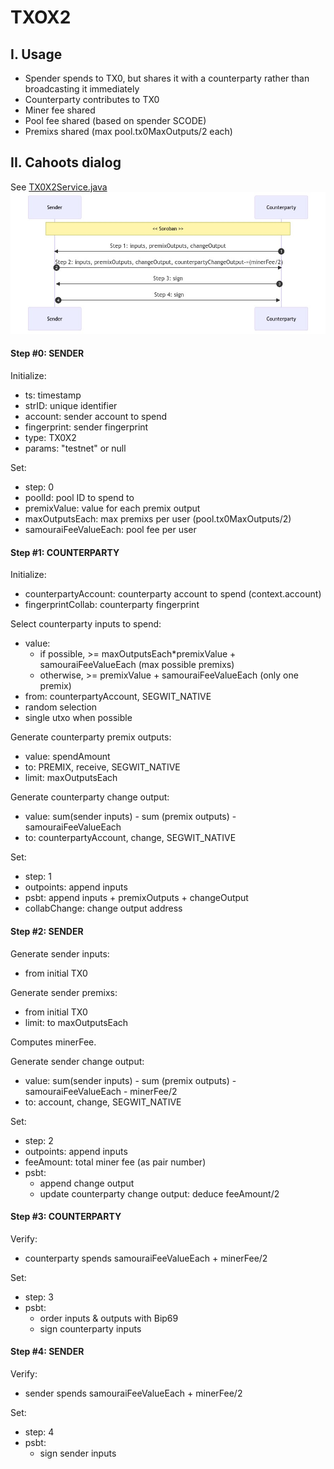 # TXOX2


## I. Usage
- Spender spends to TX0, but shares it with a counterparty rather than broadcasting it immediately
- Counterparty contributes to TX0
- Miner fee shared
- Pool fee shared (based on spender SCODE)
- Premixs shared (max pool.tx0MaxOutputs/2 each)


## II. Cahoots dialog
See [TX0X2Service.java](https://code.samourai.io/whirlpool/whirlpool-client/-/tree/develop/src/main/java/com/samourai/wallet/cahoots/tx0x2/TX0x2Service.java)
![](charts/TX0X2.chart.png)


#### Step #0: SENDER
Initialize:
- ts: timestamp
- strID: unique identifier
- account: sender account to spend
- fingerprint: sender fingerprint
- type: TX0X2
- params: "testnet" or null

Set:
- step: 0
- poolId: pool ID to spend to
- premixValue: value for each premix output
- maxOutputsEach: max premixs per user (pool.tx0MaxOutputs/2)
- samouraiFeeValueEach: pool fee per user

#### Step #1: COUNTERPARTY
Initialize:
- counterpartyAccount: counterparty account to spend (context.account)
- fingerprintCollab: counterparty fingerprint

Select counterparty inputs to spend:
- value: 
    * if possible, >= maxOutputsEach*premixValue + samouraiFeeValueEach (max possible premixs)
    * otherwise, >= premixValue + samouraiFeeValueEach (only one premix)
- from: counterpartyAccount, SEGWIT_NATIVE
- random selection
- single utxo when possible

Generate counterparty premix outputs:
- value: spendAmount
- to: PREMIX, receive, SEGWIT_NATIVE
- limit: maxOutputsEach

Generate counterparty change output:
- value: sum(sender inputs) - sum (premix outputs) - samouraiFeeValueEach
- to: counterpartyAccount, change, SEGWIT_NATIVE

Set:
- step: 1
- outpoints: append inputs
- psbt: append inputs + premixOutputs + changeOutput
- collabChange: change output address

#### Step #2: SENDER

Generate sender inputs:
- from initial TX0

Generate sender premixs:
- from initial TX0
- limit: to maxOutputsEach

Computes minerFee.

Generate sender change output:
- value: sum(sender inputs) - sum (premix outputs) - samouraiFeeValueEach - minerFee/2
- to: account, change, SEGWIT_NATIVE

Set:
- step: 2
- outpoints: append inputs
- feeAmount: total miner fee (as pair number)
- psbt: 
    * append change output
    * update counterparty change output: deduce feeAmount/2

#### Step #3: COUNTERPARTY

Verify:
- counterparty spends samouraiFeeValueEach + minerFee/2

Set: 
- step: 3
- psbt: 
    * order inputs & outputs with Bip69
    * sign counterparty inputs

#### Step #4: SENDER
Verify:
- sender spends samouraiFeeValueEach + minerFee/2

Set: 
- step: 4
- psbt: 
    * sign sender inputs